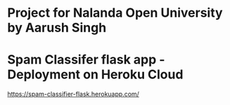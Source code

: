 # Project for Nalanda Open University by Aarush Singh
# Spam Classifer flask app -Deployment on Heroku Cloud
https://spam-classifier-flask.herokuapp.com/
